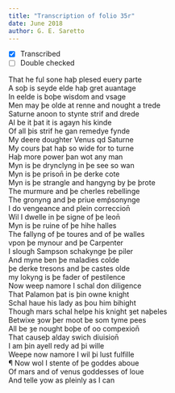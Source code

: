 ```yaml
---
title: "Transcription of folio 35r"
date: June 2018
author: G. E. Saretto
---
```


- [x] Transcribed
- [ ] Double checked

That he ful sone haþ plesed euery parte  
A soþ is seyde elde haþ gret auantage  
In eelde is boþe wisdom and vsage  
Men may þe olde at renne and nought a trede  
Saturne anoon to stynte strif and drede  
Al be it þat it is agayn his kinde  
Of all þis strif he gan remedye fynde  
My deere doughter Venus qd Saturne  
My cours þat haþ so wide for to turne  
Haþ more power þan wot any man  
Myn is þe drynclyng in þe see so wan  
Myn is þe prison̄ in þe derke cote  
Myn is þe strangle and hangyng by þe þrote  
The murmure and þe cherles rebellinge  
The gronyng and þe priue emp̉sonynge  
I do vengeance and plein correccion̄  
Wil I dwelle in þe signe of þe leon̄  
Myn is þe ruine of þe hihe halles  
The fallyng of þe toures and of þe walles  
vpon þe mynour and þe Carpenter  
I slough Sampson schakynge þe piler  
And myne ben þe maladies colde  
þe derke tresons and þe castes olde  
my lokyng is þe fader of pestilence  
Now weep namore I schal don diligence  
That Palamon þat is þin owne knight  
Schal haue his lady as þou him bihight  
Though mars schal helpe his knight ȝet naþeles  
Betwixe ȝow þer moot be som tyme pees  
All be ȝe nought boþe of oo compexion̄  
That causeþ alday swich diuision̄  
I am þin ayell redy ad þi wille  
Weepe now namore I wil þi lust fulfille  
¶ Now wol I stente of þe goddes aboue  
Of mars and of venus goddesses of loue  
And telle yow as pleinly as I can  
